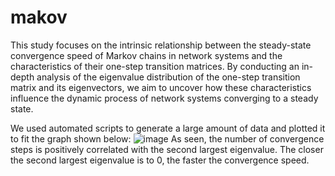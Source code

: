 # makov
 This study focuses on the intrinsic relationship between the steady-state convergence speed of Markov chains in network systems and the characteristics of their one-step transition matrices. By conducting an in-depth analysis of the eigenvalue distribution of the one-step transition matrix and its eigenvectors, we aim to uncover how these characteristics influence the dynamic process of network systems converging to a steady state.

We used automated scripts to generate a large amount of data and plotted it to fit the graph shown below:
![image](https://github.com/user-attachments/assets/325bd4ae-f309-406d-a6c0-cbe93f4d5fe5)
As seen, the number of convergence steps is positively correlated with the second largest eigenvalue. The closer the second largest eigenvalue is to 0, the faster the convergence speed.
